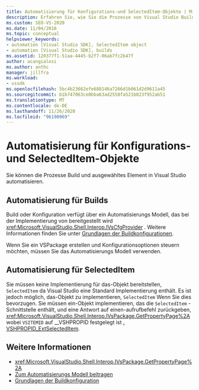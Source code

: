 ```yaml
---
title: Automatisierung für Konfigurations-und SelectedItem-Objekte | Microsoft-Dokumentation
description: Erfahren Sie, wie Sie die Prozesse von Visual Studio Build und ausgewähltem Element mithilfe der Konfigurations-und SelectedItem-Objekte in shellinterop automatisieren.
ms.custom: SEO-VS-2020
ms.date: 11/04/2016
ms.topic: conceptual
helpviewer_keywords:
- automation [Visual Studio SDK], SelectedItem object
- automation [Visual Studio SDK], builds
ms.assetid: 120377f1-51aa-4445-b2f7-06ab7fc2b47f
author: acangialosi
ms.author: anthc
manager: jillfra
ms.workload:
- vssdk
ms.openlocfilehash: 5bc4b23662efe688146a7266d1b061d2d9611a45
ms.sourcegitcommit: b1b747063ce0bba63ad2558fa521b823f952ab51
ms.translationtype: MT
ms.contentlocale: de-DE
ms.lasthandoff: 11/26/2020
ms.locfileid: "96190069"
---
```

# <a name="automation-for-configuration-and-selecteditem-objects"></a>Automatisierung für Konfigurations-und SelectedItem-Objekte

Sie können die Prozesse Build und ausgewähltes Element in Visual Studio automatisieren.

## <a name="automation-for-builds"></a>Automatisierung für Builds

Build oder Konfiguration verfügt über ein Automatisierungs Modell, das bei der Implementierung von bereitgestellt wird <xref:Microsoft.VisualStudio.Shell.Interop.IVsCfgProvider> . Weitere Informationen finden Sie unter [Grundlagen der Buildkonfigurationen](../../ide/understanding-build-configurations.md).

Wenn Sie ein VSPackage erstellen und Konfigurationsoptionen steuern möchten, müssen Sie das Automatisierungs Modell verwenden.

## <a name="automation-for-selecteditem"></a>Automatisierung für SelectedItem

Sie müssen keine Implementierung für das-Objekt bereitstellen, `SelectedItem` da Visual Studio eine Standard Implementierung enthält. Es ist jedoch möglich, das-Objekt zu implementieren, `SelectedItem` Wenn Sie dies bevorzugen. Sie müssen ein-Objekt implementieren, das die `SelectedItem` -Schnittstelle enthält, und eine Antwort auf einen-aufrufbefehl zurückgeben, <xref:Microsoft.VisualStudio.Shell.Interop.IVsPackage.GetPropertyPage%2A> wobei `VSITEMID` auf __VSHPROPID festgelegt ist [. VSHPROPID_ExtSelectedItem](<xref:Microsoft.VisualStudio.Shell.Interop.__VSHPROPID.VSHPROPID_ExtSelectedItem>).

## <a name="see-also"></a>Weitere Informationen

- <xref:Microsoft.VisualStudio.Shell.Interop.IVsPackage.GetPropertyPage%2A>
- [Zum Automatisierungs Modell beitragen](../../extensibility/internals/contributing-to-the-automation-model.md)
- [Grundlagen der Buildkonfiguration](../../ide/understanding-build-configurations.md)
